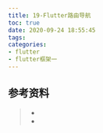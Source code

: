 ```yaml
---
title: 19-Flutter路由导航
toc: true
date: 2020-09-24 18:55:45
tags:
categories:
- flutter
- flutter框架一
---
```






## 参考资料
> - []()
> - []()
